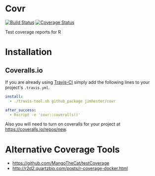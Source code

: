 # Covr #
[![Build Status](https://travis-ci.org/jimhester/covr.png?branch=master)](https://travis-ci.org/jimhester/covr)
[![Coverage Status](https://img.shields.io/coveralls/jimhester/covr.svg)](https://coveralls.io/r/jimhester/covr?branch=master)

Test coverage reports for R

# Installation #
## Coveralls.io ##
If you are already using [Travis-CI](https://travis-ci.org) simply add the following lines
to your project's `.travis.yml`.

```yml
install:
  - ./travis-tool.sh github_package jimhester/covr

after_success:
  - Rscript -e 'covr::coveralls()'
```

Also you will need to turn on coveralls for your project at <https://coveralls.io/repos/new>.

# Alternative Coverage Tools #
- <https://github.com/MangoTheCat/testCoverage>
- <http://r2d2.quartzbio.com/posts/r-coverage-docker.html>
